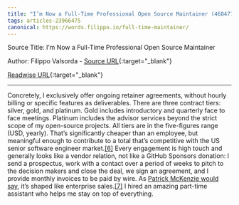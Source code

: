 ```yaml
---
title: "I’m Now a Full-Time Professional Open Source Maintainer (468477210)"
tags: articles-23966475
canonical: https://words.filippo.io/full-time-maintainer/
---
```


Source Title: I’m Now a Full-Time Professional Open Source Maintainer

Author: Filippo Valsorda - [Source URL](https://words.filippo.io/full-time-maintainer/){:target="_blank"}

[Readwise URL](https://readwise.io/open/468477210){:target="_blank"}

---

Concretely, I exclusively offer ongoing retainer agreements, without hourly billing or specific features as deliverables. There are three contract tiers: silver, gold, and platinum. Gold includes introductory and quarterly face to face meetings. Platinum includes the advisor services beyond the strict scope of my open-source projects. All tiers are in the five-figures range (USD, yearly). That’s significantly cheaper than an employee, but meaningful enough to contribute to a total that’s competitive with the US senior software engineer market.[[6]](https://words.filippo.io/full-time-maintainer/#fn6) Every engagement is high touch and generally looks like a vendor relation, not like a GitHub Sponsors donation: I send a prospectus, work with a contact over a period of weeks to pitch to the decision makers and close the deal, we sign an agreement, and I provide monthly invoices to be paid by wire. As [Patrick McKenzie would say](https://twitter.com/patio11/status/1609154219407478785), it’s shaped like enterprise sales.[[7]](https://words.filippo.io/full-time-maintainer/#fn7) I hired an amazing part-time assistant who helps me stay on top of everything.
